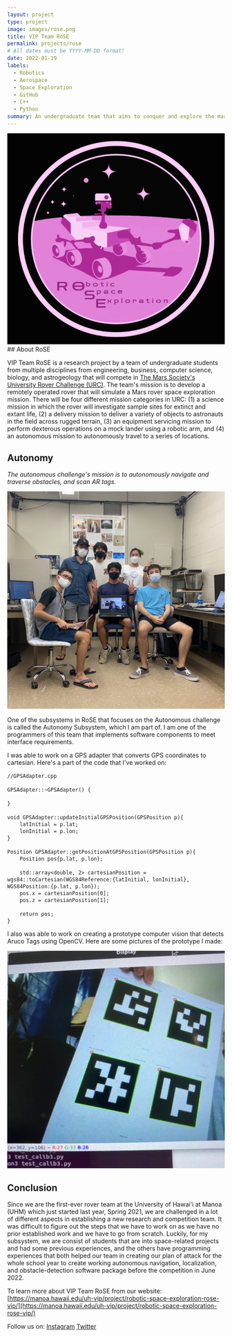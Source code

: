 ```yaml
---
layout: project
type: project
image: images/rose.png
title: VIP Team RoSE
permalink: projects/rose
# All dates must be YYYY-MM-DD format!
date: 2022-01-19
labels:
  - Robotics
  - Aerospace
  - Space Exploration
  - GitHub
  - C++
  - Python
summary: An undergraduate team that aims to conquer and explore the mars environment for future generations.
---
```

<div class="ui small rounded images">
    <img class="ui medium right floated rounded image" src="../images/rose_logo.jpg">
</div>
## About RoSE

VIP Team RoSE is a research project by a team of undergraduate students from multiple disciplines from engineering, business, computer science, biology, and astrogeology that will compete in [The Mars Society's University Rover Challenge (URC)](https://urc.marssociety.org/home). The team's mission is to develop a remotely operated rover that will simulate a Mars rover space exploration mission. There will be four different mission categories in URC: (1) a science mission in which the rover will investigate sample sites for extinct and extant life, (2) a delivery mission to deliver a variety of objects to astronauts in the field across rugged terrain, (3) an equipment servicing mission to perform dexterous operations on a mock lander using a robotic arm, and (4) an autonomous mission to autonomously travel to a series of locations.

## Autonomy

*The autonomous challenge's mission is to autonomously navigate and traverse obstacles, and scan AR tags.* 

<img class="ui medium right floated image" src="../images/auto_1.png">

One of the subsystems in RoSE that focuses on the Autonomous challenge is called the Autonomy Subsystem, which I am part of. I am one of the programmers of this team that implements software components to meet interface requirements. 

I was able to work on a GPS adapter that converts GPS coordinates to cartesian. Here's a part of the code that I've worked on:
```
//GPSAdapter.cpp

GPSAdapter::~GPSAdapter() {

}

void GPSAdapter::updateInitialGPSPosition(GPSPosition p){
    latInitial = p.lat;
    lonInitial = p.lon;
}

Position GPSAdapter::getPositionAtGPSPosition(GPSPosition p){
    Position pos{p.lat, p.lon};
    
    std::array<double, 2> cartesianPosition = wgs84::toCartesian(WGS84Reference:{latInitial, lonInitial}, WGS84Position:{p.lat, p.lon});
    pos.x = cartesianPosition[0];
    pos.z = cartesianPosition[1];
    
    return pos;
}
```

I also was able to work on creating a prototype computer vision that detects Aruco Tags using OpenCV. Here are some pictures of the prototype I made: 

<img class="ui medium right floated image" src="../images/aruco_1.png">

## Conclusion

Since we are the first-ever rover team at the University of Hawai'i at Manoa (UHM) which just started last year, Spring 2021, we are challenged in a lot of different aspects in establishing a new research and competition team. It was difficult to figure out the steps that we have to work on as we have no prior established work and we have to go from scratch. Luckily, for my subsystem, we are consist of students that are into space-related projects and had some previous experiences, and the others have programming experiences that both helped our team in creating our plan of attack for the whole school year to create working autonomous navigation, localization, and obstacle-detection software package before the competition in June 2022.


To learn more about VIP Team RoSE from our website: [https://manoa.hawaii.edu/uh-vip/project/robotic-space-exploration-rose-vip/](https://manoa.hawaii.edu/uh-vip/project/robotic-space-exploration-rose-vip/)

Follow us on:
[Instagram](instagram.com/uhm_vip_rose/)
[Twitter](https://twitter.com/uhm_vip_rose)



